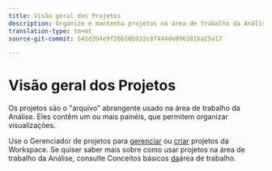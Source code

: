 ```yaml
---
title: Visão geral dos Projetos
description: Organize e mantenha projetos na área de trabalho da Análise.
translation-type: tm+mt
source-git-commit: 542d394e9f20b10b932c8f444de096381ba25a17

---
```



# Visão geral dos Projetos

Os projetos são o &quot;arquivo&quot; abrangente usado na área de trabalho da Análise. Eles contêm um ou mais painéis, que permitem organizar visualizações.

Use o Gerenciador de projetos para [gerenciar](manage.md) ou [criar](create.md) projetos da Workspace. Se quiser saber mais sobre como usar projetos na área de trabalho da Análise, consulte Conceitos básicos [da](../../projects/workspace-basics.md)área de trabalho.
